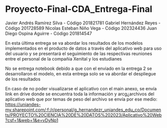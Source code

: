 # Proyecto-Final-CDA_Entrega-Final

Javier Andrés Ramírez Silva - Código 201821781 
Gabriel Hernández Reyes - Código 201728589 
Nicolas Esteban Niño Vega - Código 202324436 
Juan Diego Ospina Aguirre - Código 201814547 

En esta última entrega se va abordar los resultados de los modelos implementados en el producto de datos a través del aplicativo web para uso del usuario y se presentará el seguimiento de las respectivas reuniones entre el personal de la compañia Xenital y los estudianes

No se entrega notebook debido a que con el enviado en la entrega 2 se desarrollaron el modelo, en esta entrega solo se va abordar el despliegue de los resultados

En caso de no poder visualizarse el aplicativo con el main anexo, se envía link en drive donde se encuentra toda la información y arcg¿archivos del aplicativo web que por temas de peso del archivo se envía por ese medio: https://uniandes-my.sharepoint.com/:f:/r/personal/g_hernandezr_uniandes_edu_co/Documents/PROYECTO%20CIENCIA%20DE%20DATOS%202023/Aplicativo%20Web?csf=1&web=1&e=vDyNp1
